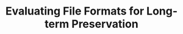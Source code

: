 ---
abstract: null
creators:
- van Wijk, Caroline
- Rog, Judith
date: null
document_url: https://services.phaidra.univie.ac.at/api/object/o:294504/download
grand_parent: iPRES
institutions: []
keywords:
- beijing
landing_page_url: https://phaidra.univie.ac.at/o:294504
language: eng
layout: publication
license: CC BY-SA 3.0 AT
notes_url: null
parent: iPRES 2007
presentation_url: null
publication_type: presentation
size: 228284
source_name: iPRES
title: Evaluating File Formats for Long-term Preservation
year: 2007
---
